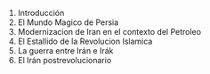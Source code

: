 01. Introducción
02. El Mundo Magico de Persia
03. Modernizacion de Iran en el contexto del Petroleo
04. El Estallido de la Revolucion Islamica
05. La guerra entre Irán e Irák
06. El Irán postrevolucionario
